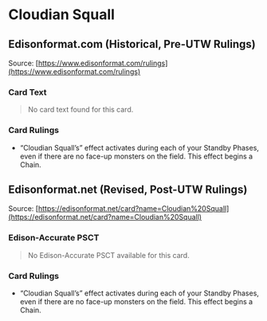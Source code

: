 # Cloudian Squall

## Edisonformat.com (Historical, Pre-UTW Rulings)

Source: [https://www.edisonformat.com/rulings](https://www.edisonformat.com/rulings)

### Card Text

> No card text found for this card.

### Card Rulings

*   “Cloudian Squall’s” effect activates during each of your Standby Phases, even if there are no face-up monsters on the field. This effect begins a Chain.

## Edisonformat.net (Revised, Post-UTW Rulings)

Source: [https://edisonformat.net/card?name=Cloudian%20Squall](https://edisonformat.net/card?name=Cloudian%20Squall)

### Edison-Accurate PSCT

> No Edison-Accurate PSCT available for this card.

### Card Rulings

*   “Cloudian Squall’s” effect activates during each of your Standby Phases, even if there are no face-up monsters on the field. This effect begins a Chain.
            